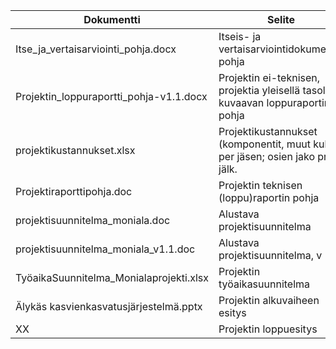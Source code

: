 |               Dokumentti                |                                     Selite                                      |
|-----------------------------------------|---------------------------------------------------------------------------------|
| Itse_ja_vertaisarviointi_pohja.docx     | Itseis- ja vertaisarviointidokumentin pohja                                     |
| Projektin_loppuraportti_pohja-v1.1.docx | Projektin ei-teknisen, projektia yleisellä tasolla kuvaavan loppuraportin pohja |
| projektikustannukset.xlsx               | Projektikustannukset (komponentit, muut kulut) per jäsen; osien jako proj. jälk.|
| Projektiraporttipohja.doc               | Projektin teknisen (loppu)raportin pohja                                        |
| projektisuunnitelma_moniala.doc         | Alustava projektisuunnitelma                                                    |
| projektisuunnitelma_moniala_v1.1.doc    | Alustava projektisuunnitelma, v 1.1                                             |
| TyöaikaSuunnitelma_Monialaprojekti.xlsx | Projektin työaikasuunnitelma                                                    |
| Älykäs kasvienkasvatusjärjestelmä.pptx  | Projektin alkuvaiheen esitys                                                    |
| XX                                      | Projektin loppuesitys                                                           |
